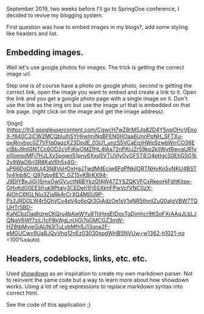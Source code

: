 September 2019, two weeks before I'll go to SpringOne conference, I decided to revive my blogging system.

First question was how to embed images in my blogs?, add some styling like headers and list.

## Embedding images.

Well let's use google photos for images. The trick is getting the correct image url.

Step one is of course have a photo on google photo, second is getting the correct link, open the image you want to embed and create a link to it. Open the link and you get a google photo page with a single image on it. Don't use the link as the img src but use the image url that is embedded on that link page. (right click on the image and get the image address).

![logo](https://lh3.googleusercontent.com/CgwcH7wZ8rM5Jg82D4YSnqOHyVEnoX-f840C2iCW2MCQbluIhSYHliwlmjNgBFEN0HOaa6UnnPoNH_SFTXu-qxjRnvbyc0Z7VFtq0aqzXZ3DpdE_03U1_unzS5VCaEizjHWp5zwbWrrCO36EctBbJ9nIGNTCc6OD2cVFiKwOMZfHL4IAa72nPKrJZr59kp2klIWvtRwvaUR1yxI0pmplMFj7HJLXx5pqwo51pnv6Xxq5VTUVlyOyGF5TiEO4ptIgcS0EtjG5G1k2y9WaO6rj3R8KaV6h5x4G-uP66DoDhWJj43N8VsHOxHgJTwdMdEciw6FgPNkjlORTNHyKn5vNKU4BST1y41nb8C-Q97gby8E1C_GZ15vKBrKX94-J9DlYBxJiGj1SmxOwGVuctN6BYkzGfAW47ZYSZQKVFCxRkeoHjFdItKjtpx-GHvKdG0EE5fruk9PtaIy3CEDeh1Fj5SXkhFPwVcfVNC0zX-AIOhC6fGLNlu3ZjaRkArCrXQ4M0U9P-Pz2JRDGLW4r5GhVCv4pV4o6pQt3GiAdzOe1sV1qNR5thniIZuG0aIgVBW7TQUHTrSBD-KaNCbzDadhzreCKQru4bAieWYu8TtiHxgEtDocTgDjmhcr9KSoFXrAAqJLbLJQNgV6Wf7ziLj1cP8kWgLnUjOi7qGMCGZ3mW-HZ8tbMyjeGiAUN3lTuLybMfh5J13ona2F-eMGUCwv9UaBJQvVhq12nEz03030xpdWHB5NVUw=w1362-h1021-no =100%xauto)

## Headers, codeblocks, links, etc. etc.

Used [showdown](https://github.com/showdownjs/showdown) as an inspiration to create my own markdown parser. Not to reinvent the same code but a way to learn more about how showdown works. Using a lot of reg expressions to replace markdown syntax into correct html.


See the code of this application ;)
